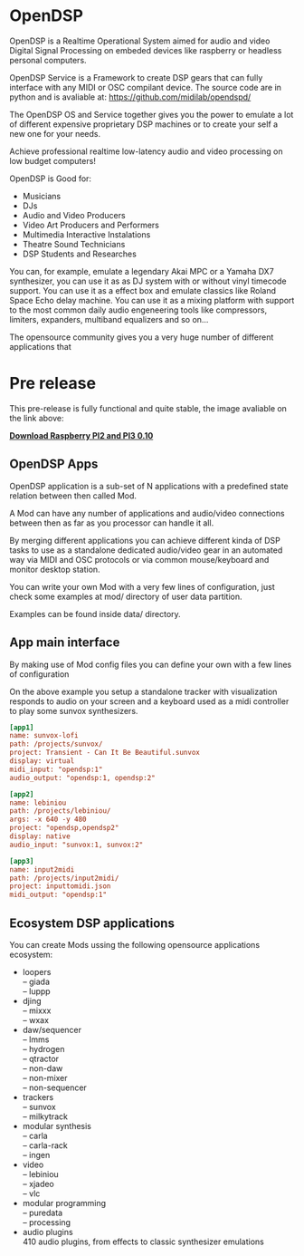 # OpenDSP

OpenDSP is a Realtime Operational System aimed for audio and video
Digital Signal Processing on embeded devices like raspberry or
headless personal computers.

OpenDSP Service is a Framework to create DSP gears that can
fully interface with any MIDI or OSC compilant device. The source code are in python and is avaliable at:  https://github.com/midilab/opendspd/

The OpenDSP OS and Service together gives you the power to emulate a lot of different expensive proprietary DSP machines or to create your self a new one for your needs.

Achieve professional realtime low-latency audio and video processing on low budget computers!

OpenDSP is Good for:
+ Musicians
+ DJs
+ Audio and Video Producers
+ Video Art Producers and Performers
+ Multimedia Interactive Instalations
+ Theatre Sound Technicians
+ DSP Students and Researches

You can, for example, emulate a legendary Akai MPC or a Yamaha DX7 synthesizer, you can use it as as DJ system with or without vinyl timecode support. You can use it as a effect box and emulate classics like Roland Space Echo delay machine. You can use it as a mixing platform with support to the most common daily audio engeneering tools like compressors, limiters, expanders, multiband equalizers and so on...  

The opensource community gives you a very huge number of different applications that  

# Pre release

This pre-release is fully functional and quite stable, the image avaliable on the link above:  
  
[**Download Raspberry PI2 and PI3 0.10**](https://github.com/midilab/opendsp/releases/download/v0.10.0/opendsp_0.10.0-raspberry_pi2_3.zip)
    
## OpenDSP Apps

OpenDSP application is a sub-set of N applications with a predefined state relation between then called Mod.
  
A Mod can have any number of applications and audio/video connections between then as far as you processor can handle it all.  
  
By merging different applications you can achieve different kinda of DSP tasks to use as a standalone dedicated audio/video gear in an automated way via MIDI and OSC protocols or via common mouse/keyboard and monitor desktop station.  
  
You can write your own Mod with a very few lines of configuration, just check some examples at mod/ directory of user data partition.  

Examples can be found inside data/ directory.  
  
## App main interface

By making use of Mod config files you can define your own with a few lines of configuration  
  
On the above example you setup a standalone tracker with visualization responds to audio on your screen and a keyboard used as a midi controller to play some sunvox synthesizers.    

```ini
[app1]
name: sunvox-lofi
path: /projects/sunvox/
project: Transient - Can It Be Beautiful.sunvox
display: virtual
midi_input: "opendsp:1"
audio_output: "opendsp:1, opendsp:2"

[app2]
name: lebiniou
path: /projects/lebiniou/
args: -x 640 -y 480
project: "opendsp,opendsp2"
display: native
audio_input: "sunvox:1, sunvox:2"

[app3]
name: input2midi
path: /projects/input2midi/
project: inputtomidi.json
midi_output: "opendsp:1"
```

## Ecosystem DSP applications

You can create Mods ussing the following opensource applications ecosystem:

+ loopers  
– giada  
– luppp  
+ djing  
– mixxx  
– wxax  
+ daw/sequencer  
– lmms  
– hydrogen  
– qtractor  
– non-daw  
– non-mixer  
– non-sequencer  
+ trackers  
– sunvox  
– milkytrack  
+ modular synthesis  
– carla  
– carla-rack  
– ingen  
+ video  
– lebiniou  
– xjadeo  
– vlc  
+ modular programming  
– puredata  
– processing
+ audio plugins  
410 audio plugins, from effects to classic synthesizer emulations  
